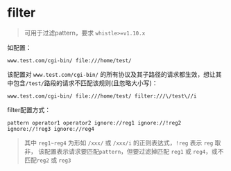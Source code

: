 # filter
> 可用于过滤pattern，要求 `whistle>=v1.10.x`

如配置：
```
www.test.com/cgi-bin/ file:///home/test/
```
该配置对 `www.test.com/cgi-bin/` 的所有协议及其子路径的请求都生效，想让其中包含`/test/`路段的请求不匹配该规则(且忽略大小写)：
```
www.test.com/cgi-bin/ file:///home/test/ filter:///\/test\//i
```

filter配置方式：
```
pattern operator1 operator2 ignore://reg1 ignore://!reg2 ignore://!reg3 ignore://reg4
```  
  > 其中 `reg1~reg4` 为形如 `/xxx/` 或 `/xxx/i` 的正则表达式，`!reg` 表示 `reg` 取非， 该配置表示请求要匹配`pattern`，但要过滤掉匹配 `reg1` 或 `reg4`，或不匹配`reg2` 或 `reg3`


